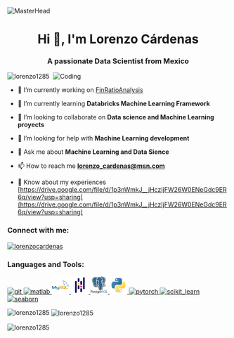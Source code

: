 ![MasterHead](https://storage.googleapis.com/gweb-cloudblog-publish/original_images/DataAnalytics.gif)
<h1 align="center">Hi 👋, I'm Lorenzo Cárdenas</h1>
<h3 align="center">A passionate Data Scientist from Mexico</h3>
<img align="right" alt="Coding" width="400" src="https://indoanalytica.com/static/images/data-science-4.gif">
	
<p align="left"> <img src="https://komarev.com/ghpvc/?username=lorenzo1285&label=Profile%20views&color=0e75b6&style=flat" alt="lorenzo1285" /> </p>

- 🔭 I’m currently working on [FinRatioAnalysis](https://pypi.org/project/FinRatioAnalysis/)

- 🌱 I’m currently learning **Databricks Machine Learning Framework**

- 👯 I’m looking to collaborate on **Data science and Machine Learning proyects**

- 🤝 I’m looking for help with **Machine Learning development**

- 💬 Ask me about **Machine Learning and Data Sience**

- 📫 How to reach me **lorenzo_cardenas@msn.com**

- 📄 Know about my experiences [https://drive.google.com/file/d/1p3nWmkJ__jHczIjFW26W0ENeGdc9ER6q/view?usp=sharing](https://drive.google.com/file/d/1p3nWmkJ__jHczIjFW26W0ENeGdc9ER6q/view?usp=sharing)

<h3 align="left">Connect with me:</h3>
<p align="left">
<a href="https://linkedin.com/in/lorenzocardenas" target="blank"><img align="center" src="https://raw.githubusercontent.com/rahuldkjain/github-profile-readme-generator/master/src/images/icons/Social/linked-in-alt.svg" alt="lorenzocardenas" height="30" width="40" /></a>
</p>

<h3 align="left">Languages and Tools:</h3>
<p align="left"> <a href="https://git-scm.com/" target="_blank" rel="noreferrer"> <img src="https://www.vectorlogo.zone/logos/git-scm/git-scm-icon.svg" alt="git" width="40" height="40"/> </a> <a href="https://www.mathworks.com/" target="_blank" rel="noreferrer"> <img src="https://upload.wikimedia.org/wikipedia/commons/2/21/Matlab_Logo.png" alt="matlab" width="40" height="40"/> </a> <a href="https://www.mysql.com/" target="_blank" rel="noreferrer"> <img src="https://raw.githubusercontent.com/devicons/devicon/master/icons/mysql/mysql-original-wordmark.svg" alt="mysql" width="40" height="40"/> </a> <a href="https://pandas.pydata.org/" target="_blank" rel="noreferrer"> <img src="https://raw.githubusercontent.com/devicons/devicon/2ae2a900d2f041da66e950e4d48052658d850630/icons/pandas/pandas-original.svg" alt="pandas" width="40" height="40"/> </a> <a href="https://www.postgresql.org" target="_blank" rel="noreferrer"> <img src="https://raw.githubusercontent.com/devicons/devicon/master/icons/postgresql/postgresql-original-wordmark.svg" alt="postgresql" width="40" height="40"/> </a> <a href="https://www.python.org" target="_blank" rel="noreferrer"> <img src="https://raw.githubusercontent.com/devicons/devicon/master/icons/python/python-original.svg" alt="python" width="40" height="40"/> </a> <a href="https://pytorch.org/" target="_blank" rel="noreferrer"> <img src="https://www.vectorlogo.zone/logos/pytorch/pytorch-icon.svg" alt="pytorch" width="40" height="40"/> </a> <a href="https://scikit-learn.org/" target="_blank" rel="noreferrer"> <img src="https://upload.wikimedia.org/wikipedia/commons/0/05/Scikit_learn_logo_small.svg" alt="scikit_learn" width="40" height="40"/> </a> <a href="https://seaborn.pydata.org/" target="_blank" rel="noreferrer"> <img src="https://seaborn.pydata.org/_images/logo-mark-lightbg.svg" alt="seaborn" width="40" height="40"/> </a> </p>

<p><img align="left" src="https://github-readme-stats.vercel.app/api/top-langs?username=lorenzo1285&show_icons=true&locale=en&layout=compact" alt="lorenzo1285" /></p>

<p>&nbsp;<img align="center" src="https://github-readme-stats.vercel.app/api?username=lorenzo1285&show_icons=true&locale=en" alt="lorenzo1285" /></p>

<p><img align="center" src="https://github-readme-streak-stats.herokuapp.com/?user=lorenzo1285&" alt="lorenzo1285" /></p>
